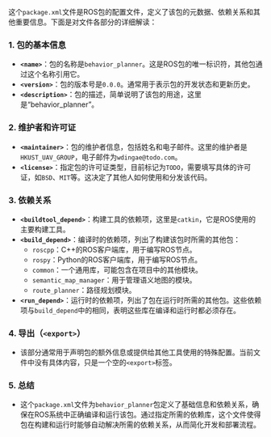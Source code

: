 这个`package.xml`文件是ROS包的配置文件，定义了该包的元数据、依赖关系和其他重要信息。下面是对文件各部分的详细解读：

### 1. **包的基本信息**
   - **`<name>`**：包的名称是`behavior_planner`。这是ROS包的唯一标识符，其他包通过这个名称引用它。
   - **`<version>`**：包的版本号是`0.0.0`。通常用于表示包的开发状态和更新历史。
   - **`<description>`**：包的描述，简单说明了该包的用途，这里是“behavior_planner”。

### 2. **维护者和许可证**
   - **`<maintainer>`**：包的维护者信息，包括姓名和电子邮件。这里的维护者是`HKUST_UAV_GROUP`，电子邮件为`wdingae@todo.com`。
   - **`<license>`**：指定包的许可证类型，目前标记为`TODO`，需要填写具体的许可证，如`BSD`、`MIT`等。这决定了其他人如何使用和分发该代码。

### 3. **依赖关系**
   - **`<buildtool_depend>`**：构建工具的依赖项，这里是`catkin`，它是ROS使用的主要构建工具。
   - **`<build_depend>`**：编译时的依赖项，列出了构建该包时所需的其他包：
     - `roscpp`：C++的ROS客户端库，用于编写ROS节点。
     - `rospy`：Python的ROS客户端库，用于编写ROS节点。
     - `common`：一个通用库，可能包含在项目中的其他模块。
     - `semantic_map_manager`：用于管理语义地图的模块。
     - `route_planner`：路径规划模块。
   - **`<run_depend>`**：运行时的依赖项，列出了包在运行时所需的其他包。这些依赖项与`build_depend`中的相同，表明这些库在编译和运行时都必须存在。

### 4. **导出（`<export>`）**
   - 该部分通常用于声明包的额外信息或提供给其他工具使用的特殊配置。当前文件中没有具体内容，只是一个空的`<export>`标签。

### 5. **总结**
   - 这个`package.xml`文件为`behavior_planner`包定义了基础信息和依赖关系，确保在ROS系统中正确编译和运行该包。通过指定所需的依赖库，这个文件使得包在构建和运行时能够自动解决所需的依赖关系，从而简化开发和部署流程。